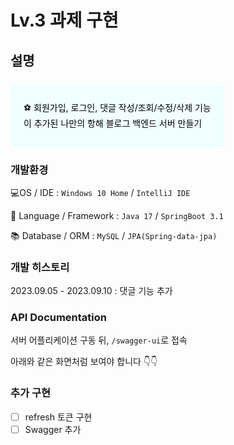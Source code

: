 <style>
.highlight {
  width: 300px;
  margin-top: 22px;
  padding: 1.75rem 1.25rem;
  border: 1px solid transparent;
  border-radius: .25rem;
  color: black;
  background-color: azure;
}

</style>
# Lv.3 과제 구현
 
## 설명
<div class="highlight">
⚽ 회원가입, 로그인, 댓글 작성/조회/수정/삭제 기능이 추가된 나만의 항해 블로그 백엔드 서버 만들기
</div>

### 개발환경
💻OS / IDE : `Windows 10 Home` / `IntelliJ IDE`

🔄 Language / Framework : `Java 17` / `SpringBoot 3.1`

📚 Database / ORM : `MySQL` / `JPA(Spring-data-jpa)`

### 개발 히스토리
2023.09.05 - 2023.09.10 : 댓글 기능 추가

### API Documentation

서버 어플리케이션 구동 뒤, `/swagger-ui`로 접속
 
아래와 같은 화면처럼 보여야 합니다 👇👇


### 추가 구현

- [ ] refresh 토큰 구현
- [ ] Swagger 추가